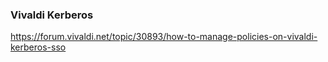 ### Vivaldi Kerberos
https://forum.vivaldi.net/topic/30893/how-to-manage-policies-on-vivaldi-kerberos-sso
